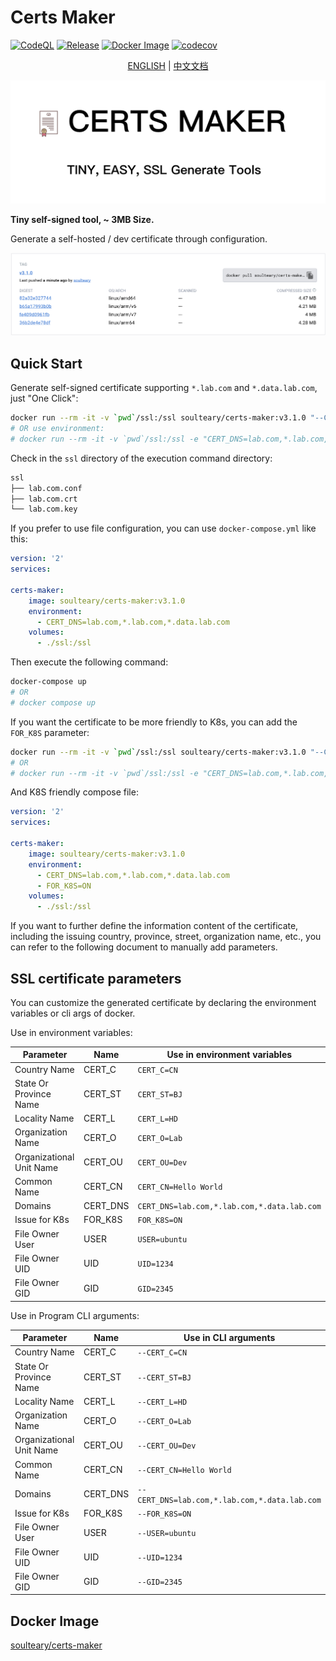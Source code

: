 # Certs Maker

[![CodeQL](https://github.com/soulteary/certs-maker/actions/workflows/codeql.yml/badge.svg)](https://github.com/soulteary/certs-maker/actions/workflows/codeql.yml) [![Release](https://github.com/soulteary/certs-maker/actions/workflows/release.yaml/badge.svg)](https://github.com/soulteary/certs-maker/actions/workflows/release.yaml) [![Docker Image](https://img.shields.io/docker/pulls/soulteary/certs-maker.svg)](https://hub.docker.com/r/soulteary/certs-maker) [![codecov](https://codecov.io/gh/soulteary/certs-maker/branch/main/graph/badge.svg?token=K12L34CSA4)](https://codecov.io/gh/soulteary/certs-maker)

<p style="text-align: center;">
  <a href="README.md" target="_blank">ENGLISH</a> | <a href="README_CN.md">中文文档</a>
</p>

<img src="logo.png">

**Tiny self-signed tool, ~ 3MB Size.**

Generate a self-hosted / dev certificate through configuration.

<img src=".github/dockerhub.png">

## Quick Start

Generate self-signed certificate supporting `*.lab.com` and `*.data.lab.com`, just "One Click":

```bash
docker run --rm -it -v `pwd`/ssl:/ssl soulteary/certs-maker:v3.1.0 "--CERT_DNS=lab.com,*.lab.com,*.data.lab.com"
# OR use environment:
# docker run --rm -it -v `pwd`/ssl:/ssl -e "CERT_DNS=lab.com,*.lab.com,*.data.lab.com" soulteary/certs-maker:v3.1.0
```

Check in the `ssl` directory of the execution command directory:

```bash
ssl
├── lab.com.conf
├── lab.com.crt
└── lab.com.key
```

If you prefer to use file configuration, you can use `docker-compose.yml` like this:

```yaml
version: '2'
services:

certs-maker:
    image: soulteary/certs-maker:v3.1.0
    environment:
      - CERT_DNS=lab.com,*.lab.com,*.data.lab.com
    volumes:
      - ./ssl:/ssl
```

Then execute the following command:

```bash
docker-compose up
# OR
# docker compose up
```

If you want the certificate to be more friendly to K8s, you can add the `FOR_K8S` parameter:

```bash
docker run --rm -it -v `pwd`/ssl:/ssl soulteary/certs-maker:v3.1.0 "--CERT_DNS=lab.com,*.lab.com,*.data.lab.com --FOR_K8S=ON"
# OR
# docker run --rm -it -v `pwd`/ssl:/ssl -e "CERT_DNS=lab.com,*.lab.com,*.data.lab.com" -e "FOR_K8S=ON" soulteary/certs-maker:v3.1.0
```

And K8S friendly compose file:

```yaml
version: '2'
services:

certs-maker:
    image: soulteary/certs-maker:v3.1.0
    environment:
      - CERT_DNS=lab.com,*.lab.com,*.data.lab.com
      - FOR_K8S=ON
    volumes:
      - ./ssl:/ssl
```

If you want to further define the information content of the certificate, including the issuing country, province, street, organization name, etc., you can refer to the following document to manually add parameters.

## SSL certificate parameters

You can customize the generated certificate by declaring the environment variables or cli args of docker.

Use in environment variables:

| Parameter | Name | Use in environment variables |
| ------ | ------ | ------ |
| Country Name | CERT_C | `CERT_C=CN` |
| State Or Province Name | CERT_ST | `CERT_ST=BJ` |
| Locality Name | CERT_L | `CERT_L=HD` |
| Organization Name | CERT_O | `CERT_O=Lab` |
| Organizational Unit Name | CERT_OU | `CERT_OU=Dev` |
| Common Name | CERT_CN | `CERT_CN=Hello World` |
| Domains | CERT_DNS | `CERT_DNS=lab.com,*.lab.com,*.data.lab.com` |
| Issue for K8s | FOR_K8S | `FOR_K8S=ON` |
| File Owner User | USER | `USER=ubuntu` |
| File Owner UID | UID | `UID=1234` |
| File Owner GID | GID | `GID=2345` |

Use in Program CLI arguments:

| Parameter | Name | Use in CLI arguments |
| ------ | ------ | ------ |
| Country Name | CERT_C | `--CERT_C=CN` |
| State Or Province Name | CERT_ST | `--CERT_ST=BJ` |
| Locality Name | CERT_L | `--CERT_L=HD` |
| Organization Name | CERT_O | `--CERT_O=Lab` |
| Organizational Unit Name | CERT_OU | `--CERT_OU=Dev` |
| Common Name | CERT_CN | `--CERT_CN=Hello World` |
| Domains | CERT_DNS | `--CERT_DNS=lab.com,*.lab.com,*.data.lab.com` |
| Issue for K8s | FOR_K8S | `--FOR_K8S=ON` |
| File Owner User | USER | `--USER=ubuntu` |
| File Owner UID | UID | `--UID=1234` |
| File Owner GID | GID | `--GID=2345` |

## Docker Image

[soulteary/certs-maker](https://hub.docker.com/r/soulteary/certs-maker)
